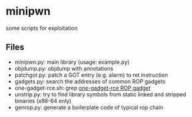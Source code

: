 # minipwn

some scripts for exploitation

## Files

* minipwn.py: main library (usage: example.py)
* objdump.py: objdump with annotations
* patchgot.py: patch a GOT entry (e.g. alarm) to ret instruction
* gadgets.py: search the addresses of common ROP gadgets
* one-gadget-rce.sh: grep [one-gadget-rce ROP gadget](http://j00ru.vexillium.org/?p=2485)
* unstrip.py: try to find library symbols from static linked and stripped binaries (x86-64 only)
* genrop.py: generate a boilerplate code of typical rop chain
